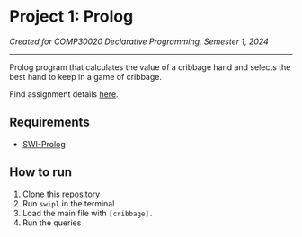 # Project 1: Prolog

*Created for COMP30020 Declarative Programming, Semester 1, 2024*

---

Prolog program that calculates the value of a cribbage hand and selects the best hand to keep in a game of cribbage.

Find assignment details [here](assignment_details.md).

## Requirements

- [SWI-Prolog](https://www.swi-prolog.org/Download.html)

## How to run

1. Clone this repository
2. Run `swipl` in the terminal
3. Load the main file with `[cribbage].`
4. Run the queries